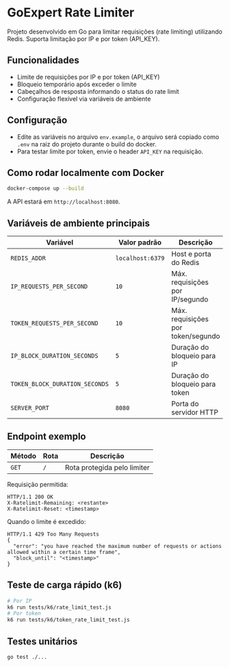 
# GoExpert Rate Limiter

Projeto desenvolvido em Go para limitar requisições (rate limiting) utilizando Redis. Suporta limitação por IP e por token (API_KEY).

## Funcionalidades

- Limite de requisições por IP e por token (API_KEY)
- Bloqueio temporário após exceder o limite
- Cabeçalhos de resposta informando o status do rate limit
- Configuração flexível via variáveis de ambiente

## Configuração

- Edite as variáveis no arquivo `env.example`, o arquivo será copiado como `.env` na raiz do projeto durante o build do docker.
- Para testar limite por token, envie o header `API_KEY` na requisição.

## Como rodar localmente com Docker

```bash
docker-compose up --build
```

A API estará em `http://localhost:8080`.

## Variáveis de ambiente principais

| Variável | Valor padrão | Descrição |
|----------|--------------|-----------|
| `REDIS_ADDR` | `localhost:6379` | Host e porta do Redis |
| `IP_REQUESTS_PER_SECOND` | `10` | Máx. requisições por IP/segundo |
| `TOKEN_REQUESTS_PER_SECOND` | `10` | Máx. requisições por token/segundo |
| `IP_BLOCK_DURATION_SECONDS` | `5` | Duração do bloqueio para IP |
| `TOKEN_BLOCK_DURATION_SECONDS` | `5` | Duração do bloqueio para token |
| `SERVER_PORT` | `8080` | Porta do servidor HTTP |

## Endpoint exemplo

| Método | Rota | Descrição |
|--------|------|-----------|
| `GET`  | `/`  | Rota protegida pelo limiter |

Requisição permitida:
```
HTTP/1.1 200 OK
X-Ratelimit-Remaining: <restante>
X-Ratelimit-Reset: <timestamp>
```

Quando o limite é excedido:
```
HTTP/1.1 429 Too Many Requests
{
  "error": "you have reached the maximum number of requests or actions allowed within a certain time frame",
  "block_until": "<timestamp>"
}
```

## Teste de carga rápido (k6)

```bash
# Por IP
k6 run tests/k6/rate_limit_test.js
# Por token
k6 run tests/k6/token_rate_limit_test.js
```

## Testes unitários

```bash
go test ./...
```
